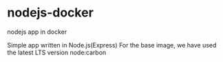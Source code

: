 # nodejs-docker
nodejs app in docker

Simple app written in Node.js(Express)
For the base image, we have used the latest LTS version node:carbon